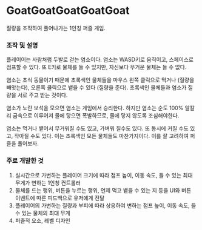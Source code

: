 # GoatGoatGoatGoatGoat
질량을 조작하여 풀어나가는 1인칭 퍼즐 게임.

### 조작 및 설명
플레이어는 사람처럼 두발로 걷는 염소이다.
염소는 WASD키로 움직이고, 스페이스로 점프할 수 있다. 또 E키로 물체를 들 수 있지만, 자신보다 무거운 물체는 들 수 없다.

염소는 초식 동물이기 때문에 초록색인 물체들을 마우스 왼쪽 클릭으로 먹거나 (질량을 빼앗는다), 오른쪽 클릭으로 뱉을 수 있다 (질량을 준다).
초록색인 물체들과 염소가 질량을 서로 주고 받는 것이다.

염소가 노란 보석을 모으면 염소는 게임에서 승리한다.
하지만 염소는 순도 100% 알칼리 금속으로 이루어져 물에 닿으면 폭발하므로, 물에 닿지 않도록 조심해야한다.

염소는 먹거나 뱉어서 무거워질 수도 있고, 가벼워 질수도 있다. 또 동시에 커질 수도 있고, 작아질 수도 있다. 이는 초록색인 모든 물체들도 마찬가지이다. 이를 잘 고려하여 퍼즐을 풀어보자.

### 주로 개발한 것
1. 실시간으로 가변하는 플레이어 크기에 따라 점프 높이, 이동 속도, 들 수 있는 최대 무게가 변하는 1인칭 컨트롤러
1. 물체를 드는 행위, 버튼을 누르는 행위, 언제 먹고 뱉을 수 있는 지 등을 UI와 버튼 이벤트에 따른 피드백으로 유저에게 전달
1. 플레이어의 가변하는 질량과 부피에 따라 상응하여 변하는 점프 높이, 이동 속도, 들수 있는 물체의 최대 무게
1. 퍼즐적 요소, 레벨 디자인
